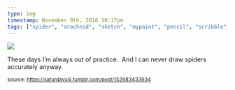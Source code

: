 ```yaml
---
type: img
timestamp: November 9th, 2016 10:17pm
tags: ["spider", "arachnid", "sketch", "mypaint", "pencil", "scribble", "illustration", "art"]
---
```

<img src="https://saturdayxiii.github.io/media/152983433934.png"/>
                                                                                          
These days I’m always out of practice.  And I can never draw spiders accurately anyway.
 
                                    
                
                
                
                
                                
<small>source: https://saturdayxiii.tumblr.com/post/152983433934</small>